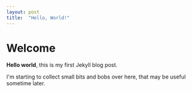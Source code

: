 ```yaml
---
layout: post
title:  "Hello, World!"
---
```


# Welcome

**Hello world**, this is my first Jekyll blog post.

I'm starting to collect small bits and bobs over here, that may be useful sometime later.
